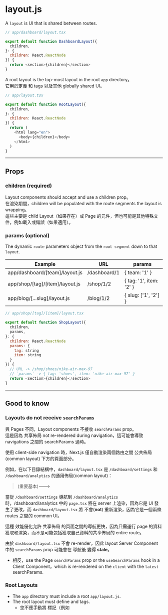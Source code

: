 # layout.js
A `layout` is UI that is shared between routes.

```js
// app/dashboard/layout.tsx

export default function DashboardLayout({
  children,
}: {
  children: React.ReactNode
}) {
  return <section>{children}</section>
}
```
A root layout is the top-most layout in the root `app` directory。   
它用於定義 <html> 和 <body> tags 以及其他 globally shared UI。  

```js
// app/layout.tsx

export default function RootLayout({
  children,
}: {
  children: React.ReactNode
}) {
  return (
    <html lang="en">
      <body>{children}</body>
    </html>
  )
}

```

---

## Props

### children (required)

Layout components should accept and use a children prop。  
在渲染期間，children will be populated with the route segments the layout is wrapping。   
這些主要是 child Layout（如果存在）或 Page 的元件，但也可能是其他特殊文件，例如載入或錯誤（如果適用）。

### params (optional)
The dynamic `route` parameters object from the `root segment` down to that `layout`.

|             Example             |      URL     |          params         |
|  ----------------------------   | ----------   | ----------------------- |
| app/dashboard/[team]/layout.js  | /dashboard/1 | { team: '1' }           |
| app/shop/[tag]/[item]/layout.js | /shop/1/2    | { tag: '1', item: '2' } |
| app/blog/[...slug]/layout.js    | /blog/1/2    | { slug: ['1', '2'] }    |

```js
// app/shop/[tag]/[item]/layout.tsx

export default function ShopLayout({
  children,
  params,
}: {
  children: React.ReactNode
  params: {
    tag: string
    item: string
  }
}) {
  // URL -> /shop/shoes/nike-air-max-97
  // `params` -> { tag: 'shoes', item: 'nike-air-max-97' }
  return <section>{children}</section>
}

```

---

## Good to know

### Layouts do not receive `searchParams`

與 Pages 不同，Layout components 不接收 `searchParams` prop。   
這是因為 共享佈局 not re-rendered during navigation，這可能會導致 navigations 之間的 searchParams 過時。

使用 client-side navigation 時，Next.js 僅自動渲染兩個路由之間 公共佈局(common layout) 下方的頁面部分。

例如，在以下目錄結構中，`dashboard/layout.tsx` 是 `/dashboard/settings` 和 `/dashboard/analytics` 的通用佈局(common layout)：

> (重要基本)--->

當從 `/dashboard/settings` 導航到 `/dashboard/analytics` 時，/dashboard/analytics 中的 `page.tsx` 將在 server 上渲染，因為它是 UI 發生了更改，而 `dashboard/layout.tsx` 將 不會(**not**) 重新渲染，因為它是一個兩條 routes 之間的 common UI。

這種 效能優化允許 共享佈局 的頁面之間的導航更快，因為只需運行 page 的資料獲取和渲染，而不是可能包括獲取自己資料的共享佈局的 entire route。

由於 `dashboard/layout.tsx` 不會 re-render，因此 layout Server Component 中的 `searchParams` prop 可能會在 導航後 變得 **stale**。

- 相反，use the Page `searchParams` prop or the `useSearchParams` hook in a Client Component，which is re-rendered on the `client` with the `latest` searchParams.

### Root Layouts
- The `app` directory must include a root `app/layout.js`.
- The root layout must define <html> and <body> tags.
    - 您不應手動將 <head> 標記（例如 <title> 和 <meta>）新增至 root layouts。相反，您應該使用 Metadata API，它會自動處理 advanced requirements，例如 streaming and de-duplicating <head> elements。
- You can use route groups to create multiple root layouts.
    - Navigating `across multiple root layouts` 將導致 full page load（與客戶端導航相反）。例如，從使用 `app/(shop)/layout.js` 的 `/cart` 導航到使用 `app/(marketing)/layout.js` 的 `/blog` 將導致整個頁面載入。這 **only** 適用於 multiple root layouts。











